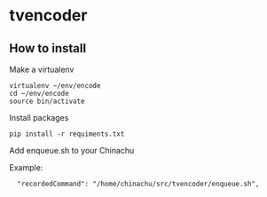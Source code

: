 # tvencoder

How to install
--------------------

Make a virtualenv

```
virtualenv ~/env/encode
cd ~/env/encode
source bin/activate
```

Install packages

```
pip install -r requiments.txt
```

Add enqueue.sh to your Chinachu

Example:

```
  "recordedCommand": "/home/chinachu/src/tvencoder/enqueue.sh",
```


